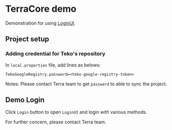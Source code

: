 # TerraCore demo

Demonstration for using [LoginUI](https://terra.dev.teko.vn/developer/docs/auth/v0/login/loginUI).

## Project setup

### Adding credential for Teko's repository

In `local.properties` file, add lines as belows:

```
TekoGoogleRegistry.password=<teko-google-registry-token>
```

Notes: Please contact Terra team to get `password` to able to sync the project.

## Demo Login

Click `Login` button to open `LoginUI` and login with various methods.

For further concern, please contact Terra team.

